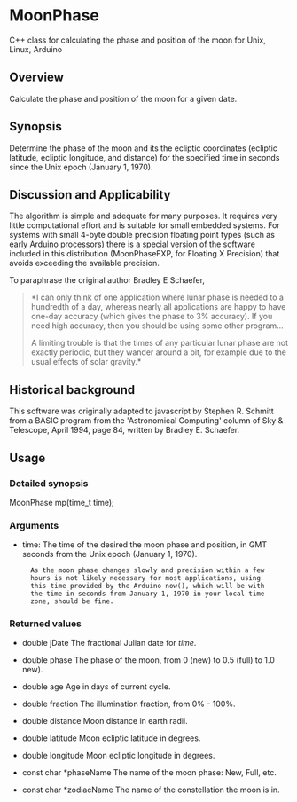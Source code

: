 # MoonPhase
C++ class for calculating the phase and position of the moon for Unix, Linux, Arduino

## Overview
Calculate the phase and position of the moon for a given date.

## Synopsis
Determine the phase of the moon and its the ecliptic coordinates (ecliptic
latitude, ecliptic longitude, and distance) for the specified time in seconds
since the Unix epoch (January 1, 1970).

## Discussion and Applicability
The algorithm is simple and adequate for many purposes.  It requires very
little computational effort and is suitable for small embedded systems.  For
systems with small 4-byte double precision floating point types (such as early
Arduino processors) there is a special version of the software included in
this distribution (MoonPhaseFXP, for Floating X Precision) that avoids exceeding the
available precision.

To paraphrase the original author Bradley E Schaefer,

> *I can only think of one application where lunar phase is needed to a
> hundredth of a day, whereas nearly all applications are happy to have
> one-day accuracy (which gives the phase to 3% accuracy).  If you need
> high accuracy, then you should be using some other program...  
>
> A limiting trouble is that the times of any particular lunar phase are not
> exactly periodic, but they wander around a bit, for example due to the
> usual effects of solar gravity.*  

## Historical background

This software was originally adapted to javascript by Stephen R. Schmitt
from a BASIC program from the 'Astronomical Computing' column of Sky & Telescope,
April 1994, page 84, written by Bradley E. Schaefer.

## Usage

### Detailed synopsis
MoonPhase mp(time_t time);

### Arguments
* time:		The time of the desired the moon phase and position, in GMT seconds from
		the Unix epoch (January 1, 1970).  

		As the moon phase changes slowly and precision within a few
		hours is not likely necessary for most applications, using
		this time provided by the Arduino now(), which will be with
		the time in seconds from January 1, 1970 in your local time
		zone, should be fine.  

### Returned values
* double jDate		The fractional Julian date for *time*.

* double phase	      	The phase of the moon, from 0 (new) to 0.5 (full) to 1.0 new).

* double age		Age in days of current cycle.

* double fraction	The illumination fraction, from 0% - 100%.

* double distance	Moon distance in earth radii.

* double latitude	Moon ecliptic latitude in degrees.

* double longitude	Moon ecliptic longitude in degrees.

* const char *phaseName The name of the moon phase: New, Full, etc.

* const char *zodiacName The name of the constellation the moon is in.
